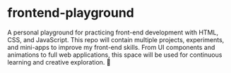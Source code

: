 # frontend-playground
A personal playground for practicing front-end development with HTML, CSS, and JavaScript. This repo will contain multiple projects, experiments, and mini-apps to improve my front-end skills. From UI components and animations to full web applications, this space will be used for continuous learning and creative exploration. 🚀
